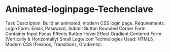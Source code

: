 # Animated-loginpage-Techenclave
Task Description: Build an animated, modern CSS login page.  Requirements:  Login Form: Email, Password, Submit Button  Rounded Corner Form Container  Input Focus Effects  Button Hover Effect  Gradient  Centered Form (Vertically &amp; Horizontally)  Small Logo/Icon  Technologies Used: HTML5, Modern CSS (Flexbox, Transitions, Gradients).
